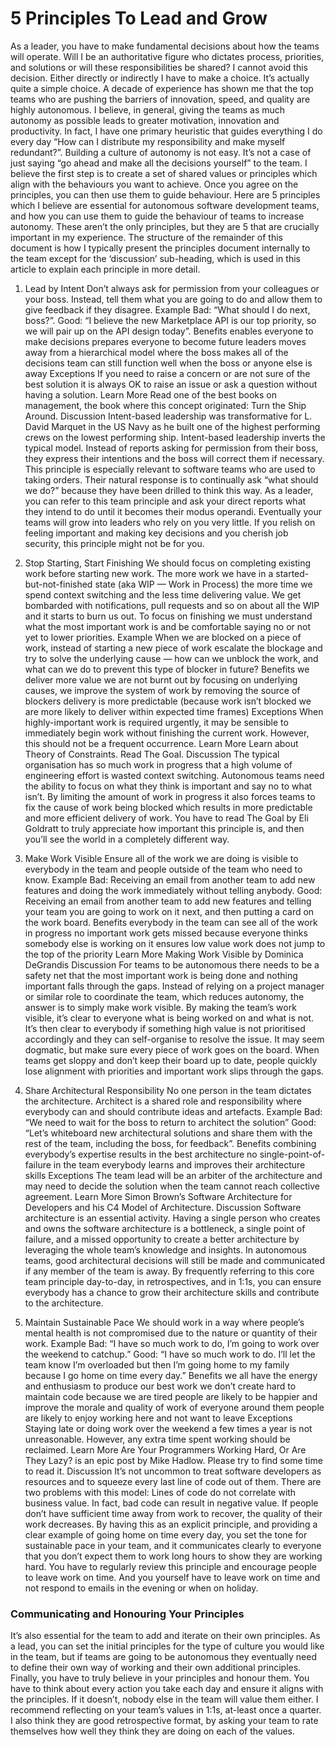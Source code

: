 # 5 Principles To Lead and Grow

As a leader, you have to make fundamental decisions about how the teams will operate. Will I be an authoritative figure who dictates process, priorities, and solutions or will these responsibilities be shared? I cannot avoid this decision. Either directly or indirectly I have to make a choice.
It’s actually quite a simple choice. A decade of experience has shown me that the top teams who are pushing the barriers of innovation, speed, and quality are highly autonomous.
I believe, in general, giving the teams as much autonomy as possible leads to greater motivation, innovation and productivity. In fact, I have one primary heuristic that guides everything I do every day “How can I distribute my responsibility and make myself redundant?”.
Building a culture of autonomy is not easy. It’s not a case of just saying “go ahead and make all the decisions yourself” to the team. I believe the first step is to create a set of shared values or principles which align with the behaviours you want to achieve. Once you agree on the principles, you can then use them to guide behaviour.
Here are 5 principles which I believe are essential for autonomous software development teams, and how you can use them to guide the behaviour of teams to increase autonomy. These aren’t the only principles, but they are 5 that are crucially important in my experience.
The structure of the remainder of this document is how I typically present the principles document internally to the team except for the ‘discussion’ sub-heading, which is used in this article to explain each principle in more detail.

1. Lead by Intent
Don’t always ask for permission from your colleagues or your boss. Instead, tell them what you are going to do and allow them to give feedback if they disagree.
Example
Bad: “What should I do next, boss?”.
Good: “I believe the new Marketplace API is our top priority, so we will pair up on the API design today”.
Benefits
enables everyone to make decisions
prepares everyone to become future leaders
moves away from a hierarchical model where the boss makes all of the decisions
team can still function well when the boss or anyone else is away
Exceptions
If you need to raise a concern or are not sure of the best solution it is always OK to raise an issue or ask a question without having a solution.
Learn More
Read one of the best books on management, the book where this concept originated: Turn the Ship Around.
Discussion
Intent-based leadership was transformative for L. David Marquet in the US Navy as he built one of the highest performing crews on the lowest performing ship.
Intent-based leadership inverts the typical model. Instead of reports asking for permission from their boss, they express their intentions and the boss will correct them if necessary.
This principle is especially relevant to software teams who are used to taking orders. Their natural response is to continually ask “what should we do?” because they have been drilled to think this way.
As a leader, you can refer to this team principle and ask your direct reports what they intend to do until it becomes their modus operandi.
Eventually your teams will grow into leaders who rely on you very little. If you relish on feeling important and making key decisions and you cherish job security, this principle might not be for you.

2. Stop Starting, Start Finishing
We should focus on completing existing work before starting new work. The more work we have in a started-but-not-finished state (aka WIP — Work in Process) the more time we spend context switching and the less time delivering value. We get bombarded with notifications, pull requests and so on about all the WIP and it starts to burn us out.
To focus on finishing we must understand what the most important work is and be comfortable saying no or not yet to lower priorities.
Example
When we are blocked on a piece of work, instead of starting a new piece of work escalate the blockage and try to solve the underlying cause — how can we unblock the work, and what can we do to prevent this type of blocker in future?
Benefits
we deliver more value
we are not burnt out
by focusing on underlying causes, we improve the system of work by removing the source of blockers
delivery is more predictable (because work isn’t blocked we are more likely to deliver within expected time frames)
Exceptions
When highly-important work is required urgently, it may be sensible to immediately begin work without finishing the current work. However, this should not be a frequent occurrence.
Learn More
Learn about Theory of Constraints. Read The Goal.
Discussion
The typical organisation has so much work in progress that a high volume of engineering effort is wasted context switching. Autonomous teams need the ability to focus on what they think is important and say no to what isn’t.
By limiting the amount of work in progress it also forces teams to fix the cause of work being blocked which results in more predictable and more efficient delivery of work.
You have to read The Goal by Eli Goldratt to truly appreciate how important this principle is, and then you’ll see the world in a completely different way.

3. Make Work Visible
Ensure all of the work we are doing is visible to everybody in the team and people outside of the team who need to know.
Example
Bad: Receiving an email from another team to add new features and doing the work immediately without telling anybody.
Good: Receiving an email from another team to add new features and telling your team you are going to work on it next, and then putting a card on the work board.
Benefits
everybody in the team can see all of the work in progress
no important work gets missed because everyone thinks somebody else is working on it
ensures low value work does not jump to the top of the priority
Learn More
Making Work Visible by Dominica DeGrandis
Discussion
For teams to be autonomous there needs to be a safety net that the most important work is being done and nothing important falls through the gaps. Instead of relying on a project manager or similar role to coordinate the team, which reduces autonomy, the answer is to simply make work visible.
By making the team’s work visible, it’s clear to everyone what is being worked on and what is not. It’s then clear to everybody if something high value is not prioritised accordingly and they can self-organise to resolve the issue.
It may seem dogmatic, but make sure every piece of work goes on the board. When teams get sloppy and don’t keep their board up to date, people quickly lose alignment with priorities and important work slips through the gaps.

4. Share Architectural Responsibility
No one person in the team dictates the architecture. Architect is a shared role and responsibility where everybody can and should contribute ideas and artefacts.
Example
Bad: “We need to wait for the boss to return to architect the solution”
Good: “Let’s whiteboard new architectural solutions and share them with the rest of the team, including the boss, for feedback”.
Benefits
combining everybody’s expertise results in the best architecture
no single-point-of-failure in the team
everybody learns and improves their architecture skills
Exceptions
The team lead will be an arbiter of the architecture and may need to decide the solution when the team cannot reach collective agreement.
Learn More
Simon Brown’s Software Architecture for Developers and his C4 Model of Architecture.
Discussion
Software architecture is an essential activity. Having a single person who creates and owns the software architecture is a bottleneck, a single point of failure, and a missed opportunity to create a better architecture by leveraging the whole team’s knowledge and insights.
In autonomous teams, good architectural decisions will still be made and communicated if any member of the team is away. By frequently referring to this core team principle day-to-day, in retrospectives, and in 1:1s, you can ensure everybody has a chance to grow their architecture skills and contribute to the architecture.

5. Maintain Sustainable Pace
We should work in a way where people’s mental health is not compromised due to the nature or quantity of their work.
Example
Bad: “I have so much work to do, I’m going to work over the weekend to catchup.”
Good: “I have so much work to do. I’ll let the team know I’m overloaded but then I’m going home to my family because I go home on time every day.”
Benefits
we all have the energy and enthusiasm to produce our best work
we don’t create hard to maintain code because we are tired
people are likely to be happier and improve the morale and quality of work of everyone around them
people are likely to enjoy working here and not want to leave
Exceptions
Staying late or doing work over the weekend a few times a year is not unreasonable. However, any extra time spent working should be reclaimed.
Learn More
Are Your Programmers Working Hard, Or Are They Lazy? is an epic post by Mike Hadlow. Please try to find some time to read it.
Discussion
It’s not uncommon to treat software developers as resources and to squeeze every last line of code out of them. There are two problems with this model:
Lines of code do not correlate with business value. In fact, bad code can result in negative value.
If people don’t have sufficient time away from work to recover, the quality of their work decreases.
By having this as an explicit principle, and providing a clear example of going home on time every day, you set the tone for sustainable pace in your team, and it communicates clearly to everyone that you don’t expect them to work long hours to show they are working hard.
You have to regularly review this principle and encourage people to leave work on time. And you yourself have to leave work on time and not respond to emails in the evening or when on holiday.

### Communicating and Honouring Your Principles

It’s also essential for the team to add and iterate on their own principles. 
As a lead, you can set the initial principles for the type of culture you would like in the team, but if teams are going to be autonomous they eventually need to define their own way of working and their own additional principles.
Finally, you have to truly believe in your principles and honour them. You have to think about every action you take each day and ensure it aligns with the principles. If it doesn’t, nobody else in the team will value them either.
I recommend reflecting on your team’s values in 1:1s, at-least once a quarter. I also think they are good retrospective format, by asking your team to rate themselves how well they think they are doing on each of the values.
